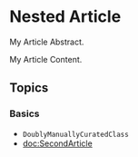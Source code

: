 # Nested Article

My Article Abstract.

My Article Content.

## Topics

### Basics

- ``DoublyManuallyCuratedClass``
- <doc:SecondArticle>

<!-- Copyright (c) 2021 Apple Inc and the Swift Project authors. All Rights Reserved. -->

